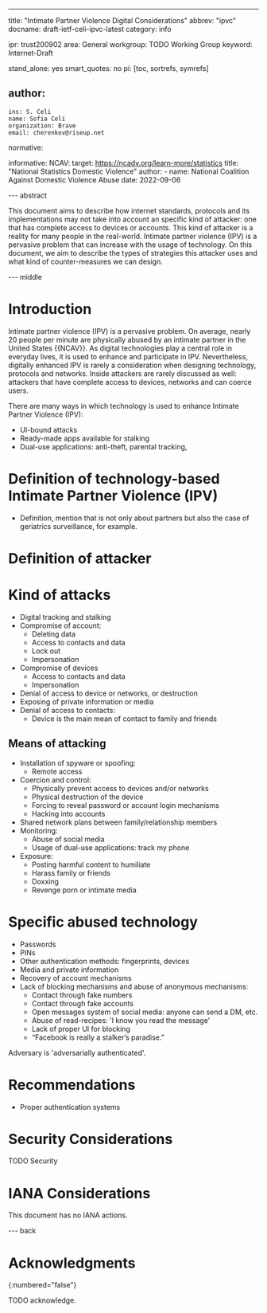 ---
title: "Intimate Partner Violence Digital Considerations"
abbrev: "ipvc"
docname: draft-ietf-celi-ipvc-latest
category: info

ipr: trust200902
area: General
workgroup: TODO Working Group
keyword: Internet-Draft

stand_alone: yes
smart_quotes: no
pi: [toc, sortrefs, symrefs]

author:
 -
    ins: S. Celi
    name: Sofia Celi
    organization: Brave
    email: cherenkov@riseup.net

normative:

informative:
  NCAV:
    target: https://ncadv.org/learn-more/statistics
    title: "National Statistics Domestic Violence"
    author:
      - name: National Coalition Against Domestic Violence Abuse
    date: 2022-09-06


--- abstract

This document aims to describe how internet standards, protocols and
its implementations may not take into account an specific kind of attacker:
one that has complete access to devices or accounts. This kind of attacker
is a reality for many people in the real-world. Intimate partner violence (IPV) is
a pervasive problem that can increase with the usage of technology. On this
document, we aim to describe the types of strategies this attacker uses and
what kind of counter-measures we can design.

--- middle

# Introduction

Intimate partner violence (IPV) is a pervasive problem. On average, nearly 20
people per minute are physically abused by an intimate partner in the United States {{NCAV}}.
As digital technologies play a central role in everyday lives, it is used to enhance
and participate in IPV. Nevertheless, digitally enhanced IPV is rarely a consideration
when designing technology, protocols and networks. Inside attackers are rarely
discussed as well: attackers that have complete access to devices, networks
and can coerce users.

There are many ways in which technology is used to enhance Intimate Partner Violence (IPV):

* UI-bound attacks
* Ready-made apps available for stalking
* Dual-use applications: anti-theft, parental tracking,

# Definition of technology-based Intimate Partner Violence (IPV)

* Definition, mention that is not only about partners but also the case of geriatrics surveillance, for example.

# Definition of attacker

# Kind of attacks

* Digital tracking and stalking
* Compromise of account:
  * Deleting data
  * Access to contacts and data
  * Lock out
  * Impersonation
* Compromise of devices
  * Access to contacts and data
  * Impersonation
* Denial of access to device or networks, or destruction
* Exposing of private information or media
* Denial of access to contacts:
  * Device is the main mean of contact to family and friends

## Means of attacking

* Installation of spyware or spoofing:
  * Remote access
* Coercion and control:
  * Physically prevent access to devices and/or networks
  * Physical destruction of the device
  * Forcing to reveal password or account login mechanisms
  * Hacking into accounts
* Shared network plans between family/relationship members
* Monitoring:
  * Abuse of social media
  * Usage of dual-use applications: track my phone
* Exposure:
  * Posting harmful content to humiliate
  * Harass family or friends
  * Doxxing
  * Revenge porn or intimate media

# Specific abused technology

* Passwords
* PINs
* Other authentication methods: fingerprints, devices
* Media and private information
* Recovery of account mechanisms
* Lack of blocking mechanisms and abuse of anonymous mechanisms:
  * Contact through fake numbers
  * Contact through fake accounts
  * Open messages system of social media: anyone can send a DM, etc.
  * Abuse of read-recipes: 'I know you read the message'
  * Lack of proper UI for blocking
  * “Facebook is really a stalker’s paradise.”

Adversary is 'adversarially authenticated'.

# Recommendations

* Proper authentication systems
# Security Considerations

TODO Security


# IANA Considerations

This document has no IANA actions.



--- back

# Acknowledgments
{:numbered="false"}

TODO acknowledge.
